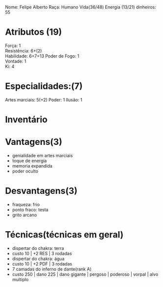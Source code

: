 Nome: Felipe Alberto
Raça: Humano
Vida(36/48)
Energia (13/21)
dinheiros: 55

# Atributos (19)
Força: 1  
Resistência: 6+(2)   
Habilidade: 6+7=13
Poder de Fogo: 1     
Vontade: 1  
Ki: 4

# Especialidades:(7)
Artes marciais: 5(+2)
Poder: 1
Ilusão: 1

# Inventário  

# Vantagens(3) 
- genialidade em artes marciais
- toque de energia
- memoria expandida
- poder oculto
# Desvantagens(3) 
- fraqueza: frio
- ponto fraco: testa
- grito arcano


# Técnicas(técnicas em geral)
- dispertar do chakra: terra
 - custo 10 | +2 RES | 3 rodadas
- dispertar do chakra: água
 - custo 10 | +2 PDF | 3 rodadas
- 7 camadas do inferno de dante(rank A)
 - custo 250 | dano 225 | dano gigante | pergoso | poderoso | vorpal | alvo multiplo
